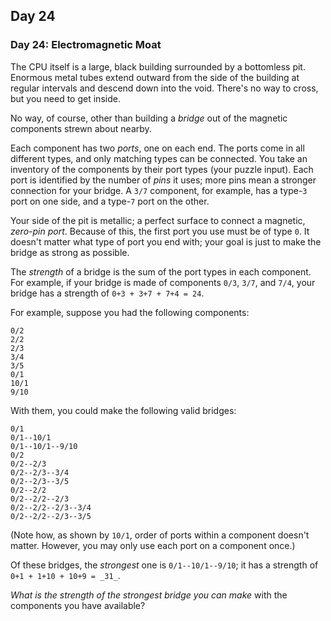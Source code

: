 ## Day 24

### Day 24: Electromagnetic Moat

The CPU itself is a large, black building surrounded by a bottomless pit. Enormous metal tubes
extend outward from the side of the building at regular intervals and descend down into the void.
There's no way to cross, but you need to get inside.

No way, of course, other than building a _bridge_ out of the magnetic components strewn about nearby.

Each component has two _ports_, one on each end. The ports come in all different types, and only
matching types can be connected. You take an inventory of the components by their port types (your
puzzle input). Each port is identified by the number of _pins_ it uses; more pins mean a stronger connection
for your bridge. A `3/7` component, for example, has a type-`3` port on one side, and a type-`7` port on the
other.

Your side of the pit is metallic; a perfect surface to connect a magnetic, _zero-pin port_. Because of this,
the first port you use must be of type `0`. It doesn't matter what type of port you end with; your goal is just
to make the bridge as strong as possible.

The _strength_ of a bridge is the sum of the port types in each component. For example, if your bridge
is made of components `0/3`, `3/7`, and `7/4`, your bridge has a strength of `0+3 + 3+7 + 7+4 = 24`.

For example, suppose you had the following components:

```
0/2
2/2
2/3
3/4
3/5
0/1
10/1
9/10
```

With them, you could make the following valid bridges:

```
0/1
0/1--10/1
0/1--10/1--9/10
0/2
0/2--2/3
0/2--2/3--3/4
0/2--2/3--3/5
0/2--2/2
0/2--2/2--2/3
0/2--2/2--2/3--3/4
0/2--2/2--2/3--3/5
```

(Note how, as shown by `10/1`, order of ports within a component doesn't matter. However,
you may only use each port on a component once.)

Of these bridges, the _strongest_ one is `0/1--10/1--9/10`; it has a strength of `0+1 + 1+10 + 10+9 = _31_`.

_What is the strength of the strongest bridge you can make_ with the components you have available?
